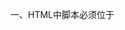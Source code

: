 一、HTML中脚本必须位于<script>标签中
二、脚本可以放在body和head中；
三、在HTML中插入JavaScript，请使用script
四、JavaScript是所有现代浏览器以及HTML5中默认脚本语言；
五、在标签中填写 onclick 事件调用函数时，不是 onclick=函数名， 而是 onclick=函数名+()
六、JavaScript输出
    Windows.alert()弹出警告框。
    document.write()将内容写到HTML文档中。
    innerHTML写入到HTML元素。
    console.log()写入到浏览器的控制台。

七、JavaScript语法
    JavaScript 是一个脚本语言。
    它是一个轻量级，但功能强大的编程语言。
    数字（Number）字面量可以是整数或者小数，或者是科学计数（e）。
    字符串（String）字面量可以使用单引号或双引号
    表达式字面量用于计算
    数组（Array）字面量定义一个数组 [10,100,10002,23]
    对象（Object）字面量定义一个对象{firstName:"John", lastName:"Doe", age:50, eyeColor:"blue"}
    函数（Function）字面量定义一个函数function myFunction(a, b) { return a * b;}
    JavaScript使用关键字var定义变量，使用等号来为变量赋值；var x,length; x= 5; length=8;
    JavaScript对大小写是敏感的；
八、javascr注释
    单行注释以//开头
    多行注释/**/
    末尾注释 //
九、JavaScript变量
    变量是用于存储信息的容器。
    必须以字母开头
    也可以以$和_符号开头（不推荐）
    变量名大小写敏感
    一条语句，多个变量 var lastname="Doe", age=30, job="carpenter";
    undefined表示未使用的值变量
十、JavaScript数据类型
    值类型(基本类型)：字符串（String）、数字(Number)、布尔(Boolean)、对空（Null）、未定义（Undefined）、Symbol。Symbol 是 ES6 引入了一种新的原始数据类型，表示独一无二的值。
    引用数据类型：对象(Object)、数组(Array)、函数(Function)。
    JavaScript数组：var cars=new Array("Saab","Volvo","BMW"); 或者var cars=["Saab","Volvo","BMW"];
    JavaScript对象：var person={firstname:"John", lastname:"Doe", id:5566};
十一、JavaScript对象
    JavaScript 对象是变量的容器。
十二、JavaScript函数语法
    函数就是包裹在花括号中的代码块，前面使用了关键词 function：
    function functionname（）{
        执行代码
    }
    调用带参数的函数，逗号隔开 
    function myFunction(var1,var2)
    {
        代码
    }
    局部JavaScript，全局JavaScript
    JavaScript变量的生存期：局部变量在函数运行以后被删除，全局变量会在页面关闭删除。
十三、JavaScript作用域
    JavaScript 函数作用域: 作用域在函数内修改。
    在 JavaScript 中, 作用域为可访问变量，对象，函数的集合。
    JavaScript全局变量，网页中所有脚本和函数均可使用。
    var carName = " Volvo";
    // 此处可调用 carName 变量
    function myFunction() {
        // 函数内可调用 carName 变量
    }
    JavaScript变量生命周期
    局部变量在函数执行完毕后销毁
    全局变量在页面关闭后销毁
    没有使用var声明，则可以视为全局变量
十四、JavaScript事件
    常见的HTML事件
    onchange     HTML元素改变
    onclick      用户点击HTML元素
    onmouseover  用户在一个HTML元素上移动鼠标
    onmouseout   用户从一个HTML元素上移开鼠标
    onkeydown    用户按下键盘按键
    onload       浏览器已完成页面的加载
    事件可以用来表单验证，用户输入，用户行为及浏览器操作
    页面加载时，用户点击时，输入时
十五、JavaScript字符串
    字符串可以是插入到引号中的任何字符。你可以使用单引号或双引号：
    你也可以在字符串添加转义字符来使用引号：var y = "He is called \"Johnny\"";
    可以使用反斜杠 (\) 来转义 "Vikings" 字符串中的双引号，如下:
     反斜杠是一个转义字符。 转义字符将特殊字符转换为字符串字符：
     转义字符 (\) 可以用于转义撇号，换行，引号，等其他特殊字符。
     \' 单引号  
     \" 双引号
     \\ 反斜杠
     \n 换行
     \r 回车
     \t tab制表符
     \b 退格
     \f 换页符
     字符串属性 constructor  length prototype
     字符串方法
     charAt()	返回指定索引位置的字符
    charCodeAt()	返回指定索引位置字符的 Unicode 值
    concat()	连接两个或多个字符串，返回连接后的字符串
    fromCharCode()	将 Unicode 转换为字符串
    indexOf()	返回字符串中检索指定字符第一次出现的位置
    lastIndexOf()	返回字符串中检索指定字符最后一次出现的位置
    localeCompare()	用本地特定的顺序来比较两个字符串
    match()	找到一个或多个正则表达式的匹配
    replace()	替换与正则表达式匹配的子串
    search()	检索与正则表达式相匹配的值
    slice()	提取字符串的片断，并在新的字符串中返回被提取的部分
    split()	把字符串分割为子字符串数组
    substr()	从起始索引号提取字符串中指定数目的字符
    substring()	提取字符串中两个指定的索引号之间的字符
    toLocaleLowerCase()	根据主机的语言环境把字符串转换为小写，只有几种语言（如土耳其语）具有地方特有的大小写映射
    toLocaleUpperCase()	根据主机的语言环境把字符串转换为大写，只有几种语言（如土耳其语）具有地方特有的大小写映射
    toLowerCase()	把字符串转换为小写
    toString()	返回字符串对象值
    toUpperCase()	把字符串转换为大写
    trim()	移除字符串首尾空白
    valueOf()	返回某个字符串对象的原始值
十六、JavaScript运算符
    算术运算符：y=5，下面的表格解释了这些算术运算符：
        +	加法	x=y+2	7	5	
        -	减法	x=y-2	3	5	
        *	乘法	x=y*2	10	5	
        /	除法	x=y/2	2.5	5	
        %	取模（余数）	x=y%2	1	5	
        ++	自增	x=++y	6	6	
        x=y++	5	6	
        --	自减
    赋值运算符：给定 x=10 和 y=5，下面的表格解释了赋值运算符：
        =	x=y	 	x=5	
        +=	x+=y	x=x+y	x=15	
        -=	x-=y	x=x-y	x=5	
        *=	x*=y	x=x*y	x=50	
        /=	x/=y	x=x/y	x=2	
        %=	x%=y    x=x%y	x=0
十七、JavaScript比较和逻辑运算符
        比较运算符在逻辑语句中使用，以测定变量或值是否相等。
        x=5，下面的表格解释了比较运算符：
        ==	等于	x==8	false	
        x==5	true	
        ===	绝对等于（值和类型均相等）	x==="5"	false	
        x===5	true	
        !=	 不等于	x!=8	true	
        !==	 不绝对等于（值和类型有一个不相等，或两个都不相等）	x!=="5"	true	
        x!==5	false	
        >	 大于	x>8	false	
        <	 小于	x<8	true	
        >=	 大于或等于	x>=8	false	
        <=	 小于或等于	x<=8	true
十八、JavaScript if……else语句
    语法 
        if (condition)
        {
            当条件为 true 时执行的代码
        }
        else
        {
            当条件不为 true 时执行的代码
        }

        多if
        if (condition1)
        {
            当条件 1 为 true 时执行的代码
        }
        else if (condition2)
        {
            当条件 2 为 true 时执行的代码
        }
        else
        {
        当条件 1 和 条件 2 都不为 true 时执行的代码
        }
十九、JavaScript switch 语句
    语法
    switch(n)
    {
    case 1:
        执行代码块 1
        break;
    case 2:
        执行代码块 2
        break;
    default:
        与 case 1 和 case 2 不同时执行的代码
    }
二十、JavaScript for循环
    语法
    for (var i=0;i<cars.length;i++)
    { 
    document.write(cars[i] + "<br>");
    }
    不同类型的循环
    JavaScript 支持不同类型的循环：
    for - 循环代码块一定的次数
    for/in - 循环遍历对象的属性 
    var person={fname:"John",lname:"Doe",age:25}; 
    类似java for循环遍历
    for (x in person)  // x 为属性名
    {
        txt=txt + person[x];
    }
    while - 当指定的条件为 true 时循环指定的代码块
    do/while - 同样当指定的条件为 true 时循环指定的代码块

    while (条件)
    {
        需要执行的代码
    }
二十一、JavaScript数据类型
    你可以使用 typeof 操作符来查看 JavaScript 变量的数据类型。
    typeof "John"                 // 返回 string
    typeof 3.14                   // 返回 number
    typeof NaN                    // 返回 number
    typeof false                  // 返回 boolean
    typeof [1,2,3,4]              // 返回 object
    typeof {name:'John', age:34}  // 返回 object
    typeof new Date()             // 返回 object
    typeof function () {}         // 返回 function
    typeof myCar                  // 返回 undefined (如果 myCar 没有声明)
    typeof null                   // 返回 object   

    NaN 的数据类型是 number
    数组(Array)的数据类型是 object
    日期(Date)的数据类型为 object
    null 的数据类型是 object
    未定义变量的数据类型为 undefined
二十二、JavaScript正则表达式
    语法
    /正则表达式主体/修饰符(可选)
    正则表达式修饰符
    正则表达式模式
二十三、JavaScript this关键字
    面向对象语言中 this 表示当前对象的一个引用。
    但在 JavaScript 中 this 不是固定不变的，它会随着执行环境的改变而改变。
    在方法中，this 表示该方法所属的对象。
    如果单独使用，this 表示全局对象。
    在函数中，this 表示全局对象。
    在函数中，在严格模式下，this 是未定义的(undefined)。
    在事件中，this 表示接收事件的元素。
    类似 call() 和 apply() 方法可以将 this 引用到任何对象。
二十四、JavaScript json
    JSON 是用于存储和传输数据的格式。JavaScript Object Notation
    JSON 通常用于服务端向网页传递数据 。
    JSON 语法规则
        数据为 键/值 对。
        数据由逗号分隔。
        大括号保存对象
        方括号保存数组